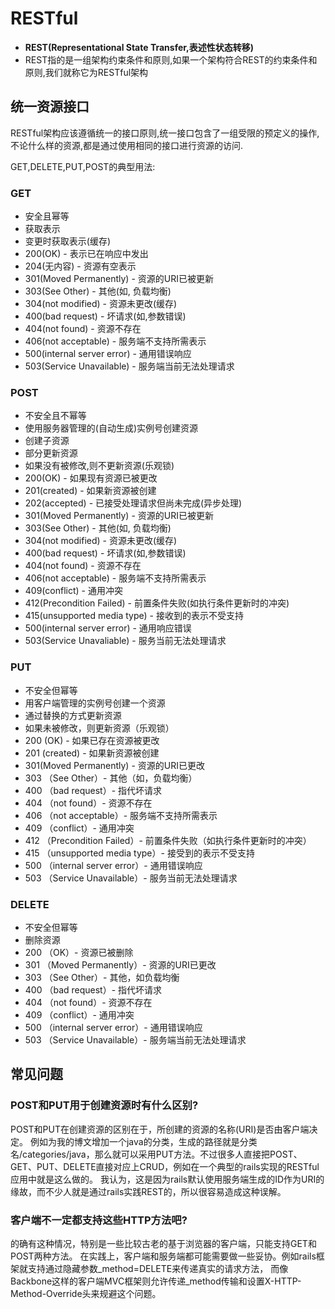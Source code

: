 # RESTful 

-   **REST(Representational State Transfer,表述性状态转移)**
-   REST指的是一组架构约束条件和原则,如果一个架构符合REST的约束条件和原则,我们就称它为RESTful架构

## 统一资源接口

RESTful架构应该遵循统一的接口原则,统一接口包含了一组受限的预定义的操作,不论什么样的资源,都是通过使用相同的接口进行资源的访问.

GET,DELETE,PUT,POST的典型用法:

### GET

-   安全且幂等
-   获取表示
-   变更时获取表示(缓存)
-   200(OK) - 表示已在响应中发出
-   204(无内容) - 资源有空表示
-   301(Moved Permanently) - 资源的URI已被更新
-   303(See Other) - 其他(如, 负载均衡)
-   304(not modified) - 资源未更改(缓存)
-   400(bad request) - 坏请求(如,参数错误)
-   404(not found) - 资源不存在
-   406(not acceptable) - 服务端不支持所需表示
-   500(internal server error) - 通用错误响应
-   503(Service Unavailable) - 服务端当前无法处理请求

### POST

-   不安全且不幂等
-   使用服务器管理的(自动生成)实例号创建资源
-   创建子资源
-   部分更新资源
-   如果没有被修改,则不更新资源(乐观锁)
-   200(OK) - 如果现有资源已被更改
-   201(created) - 如果新资源被创建
-   202(accepted) - 已接受处理请求但尚未完成(异步处理)
-   301(Moved Permanently) - 资源的URI已被更新
-   303(See Other) - 其他(如, 负载均衡)
-   304(not modified) - 资源未更改(缓存)
-   400(bad request) - 坏请求(如,参数错误)
-   404(not found) - 资源不存在
-   406(not acceptable) - 服务端不支持所需表示
-   409(conflict) - 通用冲突
-   412(Precondition Failed) - 前置条件失败(如执行条件更新时的冲突)
-   415(unsupported media type) - 接收到的表示不受支持
-   500(internal server error) - 通用响应错误
-   503(Service Unavaliable) - 服务当前无法处理请求

### PUT

-   不安全但幂等
-   用客户端管理的实例号创建一个资源
-   通过替换的方式更新资源
-   如果未被修改，则更新资源（乐观锁）
-   200 (OK) - 如果已存在资源被更改
-   201 (created) - 如果新资源被创建
-   301(Moved Permanently) - 资源的URI已更改
-   303 （See Other）- 其他（如，负载均衡）
-   400 （bad request）- 指代坏请求
-   404 （not found）- 资源不存在
-   406 （not acceptable）- 服务端不支持所需表示
-   409 （conflict）- 通用冲突
-   412 （Precondition Failed）- 前置条件失败（如执行条件更新时的冲突）
-   415 （unsupported media type）- 接受到的表示不受支持
-   500 （internal server error）- 通用错误响应
-   503 （Service Unavailable）- 服务当前无法处理请求

### DELETE

-   不安全但幂等
-   删除资源
-   200 （OK）- 资源已被删除
-   301 （Moved Permanently）- 资源的URI已更改
-   303 （See Other）- 其他，如负载均衡
-   400 （bad request）- 指代坏请求
-   404 （not found）- 资源不存在
-   409 （conflict）- 通用冲突
-   500 （internal server error）- 通用错误响应
-   503 （Service Unavailable）- 服务端当前无法处理请求

## 常见问题

### POST和PUT用于创建资源时有什么区别?

POST和PUT在创建资源的区别在于，所创建的资源的名称(URI)是否由客户端决定。 例如为我的博文增加一个java的分类，生成的路径就是分类名/categories/java，那么就可以采用PUT方法。不过很多人直接把POST、GET、PUT、DELETE直接对应上CRUD，例如在一个典型的rails实现的RESTful应用中就是这么做的。
我认为，这是因为rails默认使用服务端生成的ID作为URI的缘故，而不少人就是通过rails实践REST的，所以很容易造成这种误解。

### 客户端不一定都支持这些HTTP方法吧?

的确有这种情况，特别是一些比较古老的基于浏览器的客户端，只能支持GET和POST两种方法。 在实践上，客户端和服务端都可能需要做一些妥协。例如rails框架就支持通过隐藏参数\_method=DELETE来传递真实的请求方法， 而像Backbone这样的客户端MVC框架则允许传递\_method传输和设置X-HTTP-Method-Override头来规避这个问题。